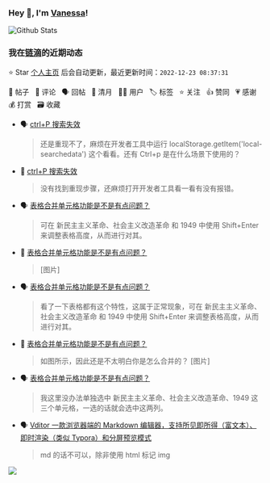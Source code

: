 ### Hey 👋, I'm [Vanessa](http://vanessa.b3log.org/)!

![Github Stats](https://github-readme-stats.vercel.app/api?username=Vanessa219&show_icons=true)

<!--events start -->

### 我在[链滴](https://ld246.com)的近期动态

⭐️ Star [个人主页](https://github.com/Vanessa219/Vanessa219) 后会自动更新，最近更新时间：`2022-12-23 08:37:31`

📝 帖子 &nbsp; 💬 评论 &nbsp; 🗣 回帖 &nbsp; 🌙 清月 &nbsp; 👨‍💻 用户 &nbsp; 🏷️ 标签 &nbsp; ⭐️ 关注 &nbsp; 👍 赞同 &nbsp; 💗 感谢 &nbsp; 💰 打赏 &nbsp; 🗃 收藏

* 🗣 [ctrl+P 搜索失效](https://ld246.com/article/1671503347587/comment/1671613035873#comments)

  > 还是重现不了，麻烦在开发者工具中运行 localStorage.getItem('local-searchedata') 这个看看。还有 Ctrl+p 是在什么场景下使用的？
* 💬 [ctrl+P 搜索失效](https://ld246.com/article/1671503347587/comment/1671537471694#comments)

  > 没有找到重现步骤，还麻烦打开开发者工具看一看有没有报错。
* 🗣 [表格合并单元格功能是不是有点问题？](https://ld246.com/article/1670058423507/comment/1671451272014#comments)

  > 可在 新民主主义革命、社会主义改造革命 和 1949 中使用 Shift+Enter 来调整表格高度，从而进行对其。
* 💬 [表格合并单元格功能是不是有点问题？](https://ld246.com/article/1670058423507/comment/1671179553827#comments)

  > [图片]
* 🗣 [表格合并单元格功能是不是有点问题？](https://ld246.com/article/1670058423507/comment/1671117488330#comments)

  > 看了一下表格都有这个特性，这属于正常现象，可在 新民主主义革命、社会主义改造革命 和 1949 中使用 Shift+Enter 来调整表格高度，从而进行对其。
* 💬 [表格合并单元格功能是不是有点问题？](https://ld246.com/article/1670058423507/comment/1671071145984#comments)

  > 如图所示，因此还是不太明白你是怎么合并的？ [图片]
* 🗣 [表格合并单元格功能是不是有点问题？](https://ld246.com/article/1670058423507/comment/1671003980138#comments)

  > 我这里没办法单独选中 新民主主义革命、社会主义改造革命、1949 这三个单元格，一选的话就会选中这两列。
* 🗣 [Vditor 一款浏览器端的 Markdown 编辑器，支持所见即所得（富文本）、即时渲染（类似 Typora）和分屏预览模式](https://ld246.com/article/1549638745630/comment/1671069266404#comments)

  > md 的话不可以，除非使用 html 标记 img


<!--events end -->

<a title="Hits" target="_blank" href="https://github.com/Vanessa219/Vanessa219"><img src="https://hits.b3log.org/Vanessa219/Vanessa219.svg"></a>

